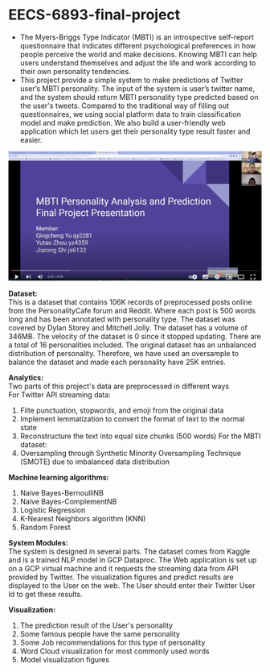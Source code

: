 # EECS-6893-final-project

- The Myers-Briggs Type Indicator (MBTI) is an introspective self-report questionnaire that indicates different psychological preferences in how people perceive the world and make decisions. Knowing MBTI can help users understand themselves and adjust the life and work according to their own personality tendencies.  
- This project provide a simple system to make predictions of Twitter user’s MBTI personality. The input of the system is user’s twitter name, and the system should return MBTI personality type predicted based on the user's tweets.
Compared to the traditional way of filling out questionnaires, we using social platform data to train classification model and make prediction. We also build a user-friendly web application which let users get their personality type result faster and easier.


[![demo](https://github.com/Larry-Wendy/MBTI_classification/blob/main/coverpage.png)](https://youtu.be/aFgrYO8kDU4 "demo")

__Dataset:__  
This is a dataset that contains 106K records of preprocessed posts online from the PersonalityCafe forum and Reddit. Where each post is 500 words long and has been annotated with personality type. The dataset was covered by Dylan Storey and Mitchell Jolly. The dataset has a volume of 346MB. The velocity of the dataset is 0 since it stopped updating. There are a total of 16 personalities included. The original dataset has an unbalanced distribution of personality. Therefore, we have used an oversample to balance the dataset and made each personality have 25K entries.

__Analytics:__    
Two parts of this project's data are preprocessed in different ways  
For Twitter API streaming data: 
1. Filte punctuation, stopwords, and emoji from the original data
2. Implement lemmatization to convert the format of text to the normal state
3. Reconstructure the text into equal size chunks (500 words)
For the MBTI dataset:
1. Oversampling through Synthetic Minority Oversampling Technique (SMOTE) due to imbalanced data distribution

__Machine learning algorithms:__
1. Naive Bayes-BernoulliNB
2. Naive Bayes-ComplementNB
3. Logistic Regression
4. K-Nearest Neighbors algorithm (KNN)
5. Random Forest

__System Modules:__  
The system is designed in several parts. The dataset comes from Kaggle and is a trained NLP model in GCP Dataproc. The Web application is set up on a GCP virtual machine and it requests the streaming data from API provided by Twitter. The visualization figures and predict results are displayed to the User on the web. The User should enter their Twitter User Id to get these results.

__Visualization:__  
1. The prediction result of the User's personality
2. Some famous people have the same personality
3. Some Job recommendations for this type of personality
4. Word Cloud visualization for most commonly used words
5. Model visualization figures
